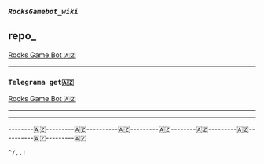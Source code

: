 ### **_```RocksGamebot_wiki```_**

## **repo_**
 [Rocks Game Bot 🇦🇿](https://github.com/AzeMusic/RocksGamebot)

-------

### ```Telegrama get🇦🇿```
[Rocks Game Bot 🇦🇿](https://t.me/RocksGameAzBot)


-----------


-----------------

--------🇦🇿---------🇦🇿----------🇦🇿---------🇦🇿--------🇦🇿---------🇦🇿----------🇦🇿---------🇦🇿


 ```^/,.!``` 
